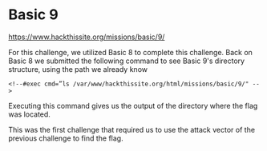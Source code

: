 # Basic 9


https://www.hackthissite.org/missions/basic/9/

For this challenge, we utilized Basic 8 to complete this challenge. Back on Basic 8 we submitted the following command to see Basic 9's directory structure, using the path we already know

`<!--#exec cmd=”ls /var/www/hackthissite.org/html/missions/basic/9/" -->`

Executing this command gives us the output of the directory where the flag was
located.

This was the first challenge that required us to use the attack vector of the
previous challenge to find the flag.
